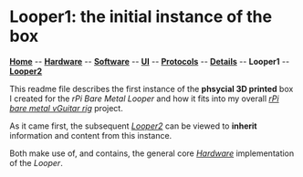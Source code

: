 # Looper1: the initial instance of the box

**[Home](readme.md)** --
**[Hardware](hardware.md)** --
**[Software](software.md)** --
**[UI](ui.md)** --
**[Protocols](protocols.md)** --
**[Details](details.md)** --
**Looper1** --
**[Looper2](looper2.md)**

This readme file describes the first instance of the **phsycial 3D printed** box
I created for the *rPi Bare Metal Looper* and how it fits into my overall
*[rPi bare metal vGuitar rig](https://hackaday.io/project/165696-rpi-bare-metal-vguitar-rig)*
project.

As it came first, the subsequent *[Looper2](looper2.md)* can be viewed to **inherit**
information and content from this instance.

Both make use of, and contains, the general core
*[Hardware](hardware.md)* implementation of the *Looper*.
